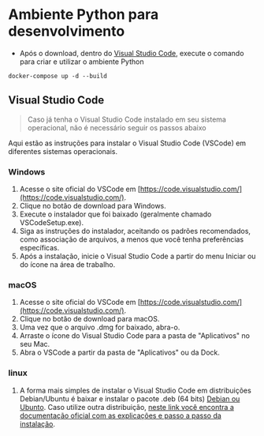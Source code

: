 # Ambiente Python para desenvolvimento

- Após o download, dentro do [Visual Studio Code](https://code.visualstudio.com/), execute o comando para criar e utilizar o ambiente Python

```
docker-compose up -d --build
```

## Visual Studio Code

> Caso já tenha o Visual Studio Code instalado em seu sistema operacional, não é necessário seguir os passos abaixo

Aqui estão as instruções para instalar o Visual Studio Code (VSCode) em diferentes sistemas operacionais.

### Windows

1. Acesse o site oficial do VSCode em [https://code.visualstudio.com/](https://code.visualstudio.com/).
2. Clique no botão de download para Windows.
3. Execute o instalador que foi baixado (geralmente chamado VSCodeSetup.exe).
4. Siga as instruções do instalador, aceitando os padrões recomendados, como associação de arquivos, a menos que você tenha preferências específicas.
5. Após a instalação, inicie o Visual Studio Code a partir do menu Iniciar ou do ícone na área de trabalho.

### macOS

1. Acesse o site oficial do VSCode em [https://code.visualstudio.com/](https://code.visualstudio.com/).
2. Clique no botão de download para macOS.
3. Uma vez que o arquivo .dmg for baixado, abra-o.
4. Arraste o ícone do Visual Studio Code para a pasta de "Aplicativos" no seu Mac.
5. Abra o VSCode a partir da pasta de "Aplicativos" ou da Dock.

### linux

1. A forma mais simples de instalar o Visual Studio Code em distribuições Debian/Ubuntu é baixar e instalar o pacote .deb (64 bits)
[Debian ou Ubunto](https://code.visualstudio.com/download). Caso utilize outra distribuição, [neste link você encontra a documentação oficial com as explicações e passo a passo da instalação](https://code.visualstudio.com/docs/setup/linux).
